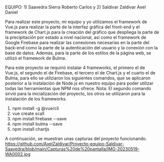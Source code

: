 EQUIPO: 1) Saavedra Sierra Roberto Carlos y 2) Saldivar Zaldivar Axel Daniel

Para realizar este proyecto, mi equipo y yo utilizamos el framework de Vue.js para realizar la parte de la interfaz gráfica del front-end y el framework de Chart.js para la creación del gráfico que despliega la parte de la precipitación por estado a nivel nacional, así como el framework de Google Firebase para realizar las conexiones necesarias en la parte del back-end como la parte de la autenticación del usuario y la conexión con la base de datos. Además, para la parte de los estilos de la página web, se utilizó el framework de Bulma.

Para este proyecto se requirió instalar 4 frameworks, el primero el de Vue.js, el segundo el de Firebase, el tercero el de Chart.js y el cuarto el de Bulma, para ello se utilziaron los siguientes comandos, que se aplicaron posterior a la instalación de Node.js en nuestro equipo para poder utilizar todas las herramientas que NPM nos ofrece. Nota: El segundo comando sirvió para la inicialización del proyecto, los otros se utilizaron para la instalación de los frameworks.
1) npm install -g @vue/cli
2) vue create scall
3) npm install firebase --save
4) npm install bulma --save
5) npm install chartjs

A continuación, se muestran unas capturas del proyecto funcionando.
https://github.com/AxelZaldivar/Proyecto-equipo-Saldivar-Saavedra/blob/main/Capturas%20de%20pantalla/IMG-20230519-WA0002.jpg
